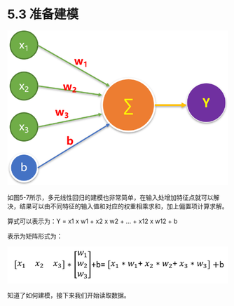 # 5.3 准备建模

![&#x56FE; 5-7 &#x591A;&#x5143;&#x7EBF;&#x6027;&#x56DE;&#x5F52;&#x6A21;&#x578B;](../.gitbook/assets/tu-pian-8.png)

如图5-7所示，多元线性回归的建模也非常简单，在输入处增加特征点就可以解决，结果可以由不同特征的输入值和对应的权重相乘求和，加上偏置项计算求解。

算式可以表示为：Y = x1 x w1 + x2 x w2 + … + x12 x w12 + b

表示为矩阵形式为：

![](../.gitbook/assets/bu-huo%20%283%29.PNG)

知道了如何建模，接下来我们开始读取数据。


